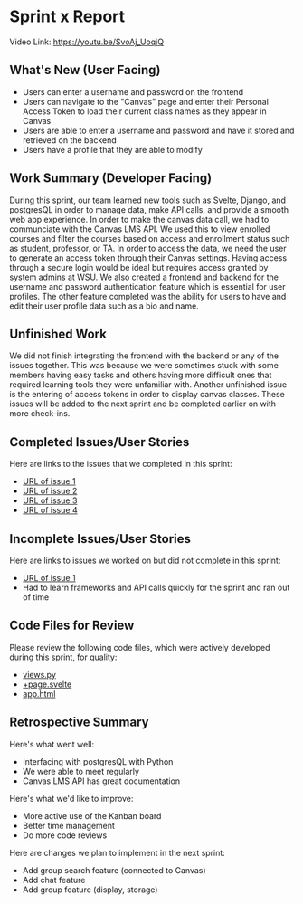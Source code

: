 # Sprint x Report 
Video Link: https://youtu.be/SvoAj_UoqiQ 
## What's New (User Facing)
 * Users can enter a username and password on the frontend
 * Users can navigate to the "Canvas" page and enter their Personal Access Token to load their current class names as they appear in Canvas
 * Users are able to enter a username and password and have it stored and retrieved on the backend
 * Users have a profile that they are able to modify

## Work Summary (Developer Facing)
During this sprint, our team learned new tools such as Svelte, Django, and postgresQL in order to manage data, make API calls, and provide a smooth web app experience. In order to make the canvas data call, we had to communciate with the Canvas LMS API. We used this to view enrolled courses and filter the courses based on access and enrollment status such as student, professor, or TA. In order to access the data, we need the user to generate an access token through their Canvas settings. Having access through a secure login would be ideal but requires access granted by system admins at WSU. We also created a frontend and backend for the username and password authentication feature which is essential for user profiles. The other feature completed was the ability for users to have and edit their user profile data such as a bio and name.

## Unfinished Work
We did not finish integrating the frontend with the backend or any of the issues together. This was because we were sometimes stuck with some members having easy tasks and others having more difficult ones that required learning tools they were unfamiliar with. Another unfinished issue is the entering of access tokens in order to display canvas classes. These issues will be added to the next sprint and be completed earlier on with more check-ins. 

## Completed Issues/User Stories
Here are links to the issues that we completed in this sprint:

 * [URL of issue 1](https://github.com/etbay/BrainBatch/issues/13)
 * [URL of issue 2](https://github.com/etbay/BrainBatch/issues/14)
 * [URL of issue 3](https://github.com/etbay/BrainBatch/issues/7)
 * [URL of issue 4](https://github.com/etbay/BrainBatch/issues/3)
 
 ## Incomplete Issues/User Stories
 Here are links to issues we worked on but did not complete in this sprint:
 
 * [URL of issue 1](https://github.com/etbay/BrainBatch/issues/13)
 * Had to learn frameworks and API calls quickly for the sprint and ran out of time

## Code Files for Review
Please review the following code files, which were actively developed during this sprint, for quality:
 * [views.py](https://github.com/etbay/BrainBatch/blob/canvas/backend/brainbatch_backend/brainbatch/views.py)
 * [+page.svelte](https://github.com/etbay/BrainBatch/blob/homepage/frontend/src/routes/createaccount/%2Bpage.svelte)
 * [app.html](https://github.com/etbay/BrainBatch/blob/Profile-settings/frontend/src/app.html)
 
## Retrospective Summary
Here's what went well:
  * Interfacing with postgresQL with Python
  * We were able to meet regularly
  * Canvas LMS API has great documentation
 
Here's what we'd like to improve:
   * More active use of the Kanban board
   * Better time management
   * Do more code reviews
  
Here are changes we plan to implement in the next sprint:
   * Add group search feature (connected to Canvas)
   * Add chat feature 
   * Add group feature (display, storage)

